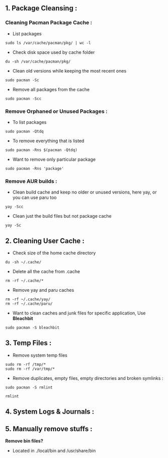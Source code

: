 
## 1. Package Cleansing :

### Cleaning Pacman Package Cache :

* List packages
```
sudo ls /var/cache/pacman/pkg/ | wc -l
```
* Check disk space used by cache folder
```
du -sh /var/cache/pacman/pkg/
```
* Clean old versions while keeping the most recent ones
```
sudo pacman -Sc
```
* Remove all packages from the cache
```
sudo pacman -Scc
```


### Remove Orphaned or Unused Packages :

* To list packages 
```
sudo pacman -Qtdq
```

* To remove everything that is listed 
```
sudo pacman -Rns $(pacman -Qtdq)
```
  
* Want to remove only particular package 
```
sudo pacman -Rns 'package'
```

### Remove AUR builds :


* Clean build cache and keep no older or unused versions, here yay, or you can use paru too
```
yay -Scc
```

* Clean just the build files but not package cache 
```
yay -Sc
```


## 2. Cleaning User Cache :

* Check size of the home cache directory 

```
du -sh ~/.cache/
```

* Delete all the cache from .cache
```
rm -rf ~/.cache/*
```
* Remove yay and paru caches
```
rm -rf ~/.cache/yay/
rm -rf ~/.cache/paru/
```

* Want to clean caches and junk files for specific application, Use **Bleachbit**
```
sudo pacman -S bleachbit
```


## 3. Temp Files :

* Remove system temp files
```
sudo rm -rf /tmp/*
sudo rm -rf /var/tmp/*
```

* Remove duplicates, empty files, empty directories and broken symlinks :
```
sudo pacman -S rmlint
```
```
rmlint
```


## 4. System Logs & Journals :


## 5. Manually remove stuffs :

**Remove bin files?**
- Located in ./local/bin and /usr/share/bin

